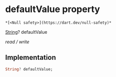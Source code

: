


# defaultValue property




    *[<Null safety>](https://dart.dev/null-safety)*


[String](https://api.flutter.dev/flutter/dart-core/String-class.html)? defaultValue
  
_read / write_






## Implementation

```dart
String? defaultValue;


```







